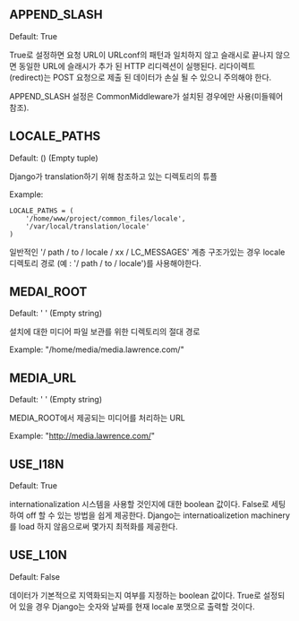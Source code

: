 ## APPEND_SLASH

Default: True

True로 설정하면 요청 URL이 URLconf의 패턴과 일치하지 않고 슬래시로 끝나지 않으면 동일한 URL에 슬래시가 추가 된 HTTP 리디렉션이 실행된다. 리다이렉트 (redirect)는 POST 요청으로 제출 된 데이터가 손실 될 수 있으니 주의해야 한다.

APPEND_SLASH 설정은 CommonMiddleware가 설치된 경우에만 사용(미들웨어 참조).

## LOCALE_PATHS

Default: () (Empty tuple)

Django가 translation하기 위해 참조하고 있는 디렉토리의 튜플

Example:

```
LOCALE_PATHS = (
	'/home/www/project/common_files/locale',
	'/var/local/translation/locale'
)
```

일반적인 '/ path / to / locale / xx / LC_MESSAGES' 계층 구조가있는 경우 locale 디렉토리 경로 (예 : '/ path / to / locale')를 사용해야한다.

## MEDAI_ROOT

Default: ' ' (Empty string)

설치에 대한 미디어 파일 보관를 위한 디렉토리의 절대 경로

Example: "/home/media/media.lawrence.com/"

## MEDIA_URL

Default: ' ' (Empty string)

MEDIA_ROOT에서 제공되는 미디어를 처리하는 URL

Example: "http://media.lawrence.com/"

## USE_I18N

Default: True

internationalization 시스템을 사용할 것인지에 대한 boolean 값이다. False로 세팅하여 off 할 수 있는 방법을 쉽게 제공한다. Django는 internatioalizetion  machinery를 load 하지 않음으로써 몇가지 최적화를 제공한다.


## USE_L10N

Default: False 

데이터가 기본적으로 지역화되는지 여부를 지정하는 boolean 값이다. True로 설정되어 있을 경우 Django는 숫자와 날짜를 현재 locale 포맷으로 출력할 것이다.

